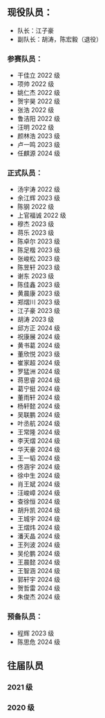 ## 现役队员：

- 队长：江子豪
- 副队长：胡涛，陈宏毅（退役）

### 参赛队员：
- 干佳立 $2022$ 级
- 项帅 $2022$ 级
- 姚仁杰 $2022$ 级
- 贺宇昊 $2022$ 级
- 张浩 $2022$ 级
- 鲁洁阳 $2022$ 级
- 汪明 $2022$ 级
- 颜林浩 $2023$ 级
- 卢一鸣 $2023$ 级
- 任麒源 $2024$ 级

### 正式队员：
- 汤宇涛 $2022$ 级
- 余江辉 $2023$ 级
- 陈钢 $2022$ 级
- 上官福诚 $2022$ 级
- 穆杰 $2023$ 级
- 蒋乐 $2023$ 级
- 陈卓尔 $2023$ 级
- 陈足楷 $2023$ 级
- 张峻松 $2023$ 级
- 陈昱轩 $2023$ 级
- 谢东 $2023$ 级
- 陈佳鑫 $2023$ 级
- 黄晨康 $2023$ 级
- 郑熠川 $2023$ 级
- 江子豪 $2023$ 级
- 胡涛 $2023$ 级
- 邱方正 $2024$ 级
- 祝康展 $2024$ 级
- 黄书葛 $2024$ 级
- 董欣悦 $2023$ 级
- 崔家超 $2024$ 级
- 罗猛洲 $2024$ 级
- 蒋思睿 $2024$ 级
- 葛宁挺 $2024$ 级
- 董雨轩 $2024$ 级
- 杨轩懿 $2024$ 级
- 吴联鹏 $2024$ 级
- 叶丞航 $2024$ 级
- 王常隆 $2024$ 级
- 李天熠 $2024$ 级
- 华天豪 $2024$ 级
- 王一韬 $2024$ 级
- 佟涵宇 $2024$ 级
- 徐中生 $2024$ 级
- 肖王斌 $2024$ 级
- 汪峻嶂 $2024$ 级
- 查徐恒 $2024$ 级
- 胡升凯 $2024$ 级
- 王城宇 $2024$ 级
- 王熠炜 $2024$ 级
- 潘天晶 $2024$ 级
- 王列波 $2024$ 级
- 吴伦鹏 $2024$ 级
- 王晨懿 $2024$ 级
- 王智涵 $2024$ 级
- 郭轩宇 $2024$ 级
- 贺哲雷 $2024$ 级
- 朱俊杰 $2024$ 级

### 预备队员：
- 程辉 $2023$ 级
- 陈思危 $2024$ 级


## 往届队员

### 2021 级

### 2020 级
